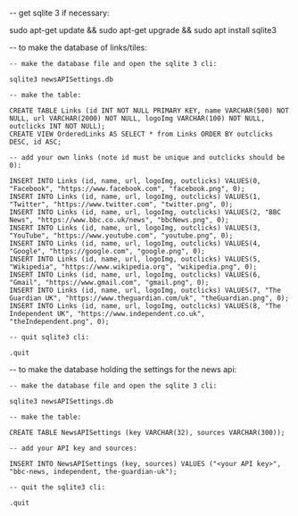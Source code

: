-- get sqlite 3 if necessary:

 sudo apt-get update && sudo apt-get upgrade && sudo apt install sqlite3

-- to make the database of links/tiles:

    -- make the database file and open the sqlite 3 cli:

    sqlite3 newsAPISettings.db

    -- make the table:

    CREATE TABLE Links (id INT NOT NULL PRIMARY KEY, name VARCHAR(500) NOT NULL, url VARCHAR(2000) NOT NULL, logoImg VARCHAR(100) NOT NULL, outclicks INT NOT NULL);
    CREATE VIEW OrderedLinks AS SELECT * from Links ORDER BY outclicks DESC, id ASC;

    -- add your own links (note id must be unique and outclicks should be 0):

    INSERT INTO Links (id, name, url, logoImg, outclicks) VALUES(0, "Facebook", "https://www.facebook.com", "facebook.png", 0);
    INSERT INTO Links (id, name, url, logoImg, outclicks) VALUES(1, "Twitter", "https://www.twitter.com", "twitter.png", 0);
    INSERT INTO Links (id, name, url, logoImg, outclicks) VALUES(2, "BBC News", "https://www.bbc.co.uk/news", "bbcNews.png", 0);
    INSERT INTO Links (id, name, url, logoImg, outclicks) VALUES(3, "YouTube", "https://www.youtube.com", "youtube.png", 0);
    INSERT INTO Links (id, name, url, logoImg, outclicks) VALUES(4, "Google", "https://google.com", "google.png", 0);
    INSERT INTO Links (id, name, url, logoImg, outclicks) VALUES(5, "Wikipedia", "https://www.wikipedia.org", "wikipedia.png", 0);
    INSERT INTO Links (id, name, url, logoImg, outclicks) VALUES(6, "Gmail", "https://www.gmail.com", "gmail.png", 0);
    INSERT INTO Links (id, name, url, logoImg, outclicks) VALUES(7, "The Guardian UK", "https://www.theguardian.com/uk", "theGuardian.png", 0);
    INSERT INTO Links (id, name, url, logoImg, outclicks) VALUES(8, "The Independent UK", "https://www.independent.co.uk", "theIndependent.png", 0);

    -- quit sqlite3 cli:

    .quit

-- to make the database holding the settings for the news api:

    -- make the database file and open the sqlite 3 cli:

    sqlite3 newsAPISettings.db

    -- make the table:

    CREATE TABLE NewsAPISettings (key VARCHAR(32), sources VARCHAR(300));

    -- add your API key and sources:

    INSERT INTO NewsAPISettings (key, sources) VALUES ("<your API key>", "bbc-news, independent, the-guardian-uk");

    -- quit the sqlite3 cli:

    .quit